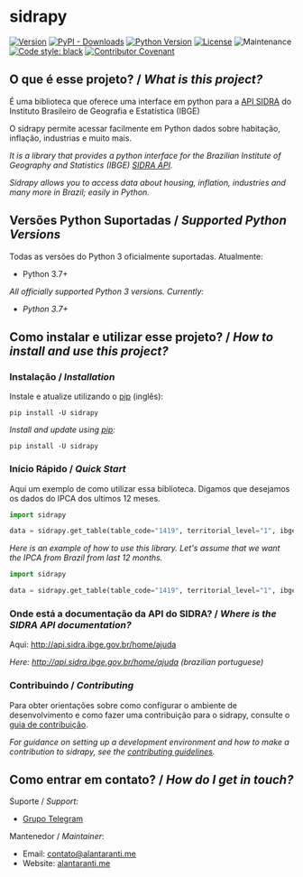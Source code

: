 # sidrapy

[![Version](https://img.shields.io/pypi/v/sidrapy.svg?style=flat)](https://pypi.python.org/pypi/sidrapy)
[![PyPI - Downloads](https://img.shields.io/pypi/dm/sidrapy)](https://pypi.python.org/pypi/sidrapy)
[![Python Version](https://img.shields.io/pypi/pyversions/sidrapy?style=flat)](https://pypi.python.org/pypi/sidrapy)
[![License](https://img.shields.io/github/license/AlanTaranti/Sidrapy)](https://github.com/AlanTaranti/sidrapy/blob/master/LICENSE)
![Maintenance](https://img.shields.io/maintenance/yes/2020)
[![Code style: black](https://img.shields.io/badge/code%20style-black-000000.svg)](https://github.com/psf/black)
[![Contributor Covenant](https://img.shields.io/badge/Contributor%20Covenant-v2.0%20adopted-ff69b4.svg)](https://github.com/AlanTaranti/sidrapy/blob/master/CODE_OF_CONDUCT.md)

## O que é esse projeto? / _What is this project?_

É uma biblioteca que oferece uma interface em python para a [API SIDRA](http://api.sidra.ibge.gov.br/) do Instituto Brasileiro de Geografia e Estatística (IBGE)

O sidrapy permite acessar facilmente em Python dados sobre habitação, inflação, industrias e muito mais.

_It is a library that provides a python interface for the Brazilian Institute of Geography and Statistics (IBGE) [SIDRA API](http://api.sidra.ibge.gov.br/)._

_Sidrapy allows you to access data about housing, inflation, industries and many more in Brazil; easily in Python._


## Versões Python Suportadas / _Supported Python Versions_

Todas as versões do Python 3 oficialmente suportadas. Atualmente:
- Python 3.7+

_All officially supported Python 3 versions. Currently:_
- _Python 3.7+_

## Como instalar e utilizar esse projeto? / _How to install and use this project?_

### Instalação / _Installation_
Instale e atualize utilizando o [pip](https://pip.pypa.io/en/stable/quickstart/) (inglês):
```shell script
pip install -U sidrapy
```

_Install and update using [pip](https://pip.pypa.io/en/stable/quickstart/):_
```shell script
pip install -U sidrapy
```

### Início Rápido / _Quick Start_

Aqui um exemplo de como utilizar essa biblioteca.
Digamos que desejamos os dados do IPCA dos ultimos 12 meses.

```python
import sidrapy

data = sidrapy.get_table(table_code="1419", territorial_level="1", ibge_territorial_code="all", period="last 12")
```

_Here is an example of how to use this library._
_Let's assume that we want the IPCA from Brazil from last 12 months._

```python
import sidrapy

data = sidrapy.get_table(table_code="1419", territorial_level="1", ibge_territorial_code="all", period="last 12")
```

### Onde está a documentação da API do SIDRA? / _Where is the SIDRA API documentation?_
Aqui: http://api.sidra.ibge.gov.br/home/ajuda

_Here: http://api.sidra.ibge.gov.br/home/ajuda (brazilian portuguese)_

### Contribuindo / _Contributing_
Para obter orientações sobre como configurar o ambiente de desenvolvimento e como fazer uma contribuição para o sidrapy, consulte o [guia de contribuição](https://github.com/AlanTaranti/sidrapy/blob/master/CONTRIBUTING.md).

_For guidance on setting up a development environment and how to make a contribution to sidrapy, see the [contributing guidelines](https://github.com/AlanTaranti/sidrapy/blob/master/CONTRIBUTING_EN.md)._

## Como entrar em contato? / _How do I get in touch?_
Suporte / _Support:_
* [Grupo Telegram](https://t.me/joinchat/AmdQix1KKeZ5KGpsKVFsKw)

Mantenedor / _Maintainer_:
* Email: [contato@alantaranti.me](mailto:contato@alantaranti.me)
* Website: <a href="https://alantaranti.me" target="_blank">alantaranti.me</a>

